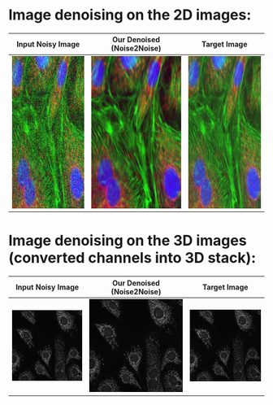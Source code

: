 # Image denoising on the 2D images:


Input Noisy Image          | Our Denoised (Noise2Noise)| Target Image 		         |	
:-------------------------:|:-------------------------:|:-------------------------:|
<img src="2D_images/Raw_Images/WideField_BPAE_raw_rgb_new1.png" width="300" height="300" />   | <img src="2D_images/Image_Denoising_results/WideField_BPAE_denoised_rgb_new1.png" width="300" height="300" />  | <img src="2D_images/Target(ground_truth)_Images/WideField_BPAE_gt_rgb_new1.png" width="300" height="300" />  | 

# Image denoising on the 3D images (converted channels into 3D stack):


Input Noisy Image          | Our Denoised (Noise2Noise)| Target Image 		         |	
:-------------------------:|:-------------------------:|:-------------------------:|
![](3D_images/Raw_Images/3D_volume_raw_stack1_8bit.gif)   | ![](3D_images/Image_Denoising_results/3D_volume_denoised_stack1_8bit.gif)  | ![](3D_images/Target(ground_truth)_Images/3D_volume_gt_stack1_8bit.gif) | 
